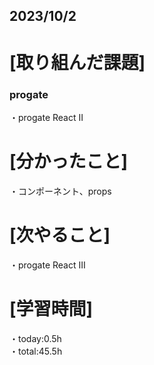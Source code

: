 ## 2023/10/2

# [取り組んだ課題]
### progate
・progate React Ⅱ
# [分かったこと]
・コンポーネント、props
# [次やること]
・progate React Ⅲ
# [学習時間]
・today:0.5h  
・total:45.5h
